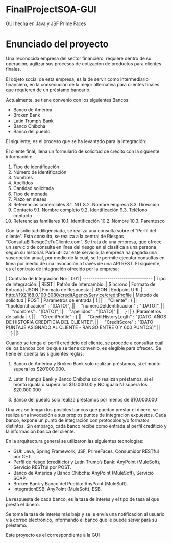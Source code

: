 # FinalProjectSOA-GUI
GUI hecha en Java y JSF Prime Faces

Enunciado del proyecto
===================
Una reconocida empresa del sector financiero, requiere dentro de su operación, agilizar sus procesos de cotización de productos para clientes finales.

El objeto social de esta empresa, es la de servir como intermediario financiero, en la consecución de la mejor alternativa para clientes finales que requieren de un préstamo bancario.

Actualmente, se tiene convenio con los siguientes Bancos:
- Banco de América
- Broken Bank
- Latin Trump’s Bank
- Banco Chibcha
- Banco del pueblo

El siguiente, es el proceso que se ha levantado para la integración:

El cliente final, llena un formulario de solicitud de crédito con la siguiente información:

1. Tipo de identificación
2. Número de identificación
3. Nombres
4. Apellidos
5. Cantidad solicitada
6. Tipo de moneda
7. Plazo en meses
8. Referencias comerciales
8.1. NIT
8.2. Nombre empresa
8.3. Dirección
9. Contacto
9.1. Nombre completo
9.2. Identificación
9.3. Teléfono contacto
10. Referencias familiares
10.1. Identificación
10.2. Nombre
10.3. Parentesco

Con la solicitud diligenciada, se realiza una consulta sobre el “Perfil del cliente”.  Esta consulta, se realiza a la central de Riesgos “ConsultaElRiesgoDeTuCliente.com”.   Se trata de una empresa, que ofrece un servicio de consulta en línea del riesgo en el clasifica a una persona según su historial.
Para utilizar este servicio, la empresa ha pagado una suscripción anual, por medio de la cual, se le permite ejecutar consultas en línea por medio de una invocación a través de una API REST.  El siguiente, es el contrato de integración ofrecido por la empresa:

| Contrato de Integración No: | 001 
| ----------------------------------
| Tipo de Integración: | REST
| Patrón de Intercambio: | Síncrono
| Formato de Entrada | JSON
| Formato de Respuesta: | JSON
| Endpoint URI: | http://192.168.0.100:8080/creditAgencyService/creditProfile
| Método de solicitud | POST
| Parametros de entrada | {
||&nbsp;&nbsp;&nbsp;&nbsp; "Cliente" : {
||&nbsp;&nbsp;&nbsp;&nbsp; "tipoIdentificacion" : "[DATO]",
||&nbsp;&nbsp;&nbsp;&nbsp; "numeroDeIdentificacion" : "[DATO]",
||&nbsp;&nbsp;&nbsp;&nbsp; "nombres" : "[DATO]",
||&nbsp;&nbsp;&nbsp;&nbsp; "apellidos" : "[DATO]"
||&nbsp;&nbsp;&nbsp;&nbsp;}
|| }
|Parámetros de salida | {
||&nbsp;&nbsp;&nbsp;&nbsp; "CreditProfile" : {
||&nbsp;&nbsp;&nbsp;&nbsp; "CreditHistoryLegth" : "[DATO. AÑOS DE HISTORIA CREDITICIA DEL CLIENTE]",
||&nbsp;&nbsp;&nbsp;&nbsp; "CreditScore" : "[DATO - PUNTAJE ASIGNADO AL CLIENTE - RANGO ENTRE 0 Y 600 PUNTOS]"
||&nbsp;&nbsp;&nbsp;&nbsp;}
||}

Cuando se tenga el perfil crediticio del cliente, se procede a consultar cuál de los bancos con los que se tiene convenio, es elegible para ofrecer.. Se tiene en cuenta las siguientes reglas:

1. Banco de América y Broken Bank solo realizan préstamos, si el monto supera los $20’000.000. 

2. Latin Trump’s Bank y Banco Chibcha solo realizan préstamos, si el monto iguala o supera los $10.000.00 y NO iguala NI supera los $20.000.000

3. Banco del pueblo solo realiza préstamos por menos de $10.000.000


Una vez se tengan los posibles bancos que puedan prestar el dinero, se realiza una invocación a sus propios puntos de integración expuestos.  Cada banco, expone un punto de integración con protocolos y/o formatos distintos.  Sin embargo, cada banco recibe como entrada el perfil crediticio y la información básica del cliente. 

En la arquitectura general se utilizaron las siguientes tecnologías:

- GUI: Java, Spring Framework, JSF, PrimeFaces, Consumidor RESTful por GET.
- Perfil de riesgo (crediticio) y Latin Trump’s Bank: AnyPoint (MuleSoft), Servicio RESTful por POST.
- Banco de América y Banco Chibcha: AnyPoint (MuleSoft), Servicio SOAP.
- Broken Bank y Banco del Pueblo: AnyPoint (MuleSoft).
- IntegrationESB: AnyPoint (MuleSoft), ESB.

La respuesta de cada banco, es la tasa de interés y el tipo de tasa al que presta el dinero.

Se toma la tasa de interés más baja y se le envía una notificación al usuario vía correo electrónico, informando el banco que le puede servir para su préstamo.

Este proyecto es el correspondiente a la GUI